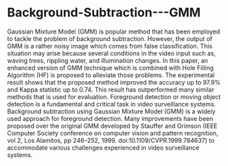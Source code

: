 # Background-Subtraction---GMM
Gaussian Mixture Model (GMM) is popular method that has been employed to tackle the problem of background subtraction. However, the output of GMM is a rather noisy image which comes from false classification. This situation may arise because several conditions in the video input such as, waving trees, rippling water, and illumination changes. In this paper, an enhanced version of GMM technique which is combined with Hole Filling Algorithm (HF) is proposed to alleviate those problems. The experimental result shows that the proposed method improved the accuracy up to 97.9% and Kappa statistic up to 0.74. This result has outperformed many similar methods that is used for evaluation.
Foreground detection or moving object detection is a fundamental and critical task in video surveillance systems. Background subtraction using Gaussian Mixture Model (GMM) is a widely used approach for foreground detection. Many improvements have been proposed over the original GMM developed by Stauffer and Grimson (IEEE Computer Society conference on computer vision and pattern recognition, vol 2, Los Alamitos, pp 246–252, 1999. doi:10.1109/CVPR.1999.784637) to accommodate various challenges experienced in video surveillance systems. 
